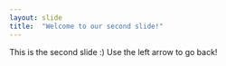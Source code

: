 ```yaml
---
layout: slide
title:  "Welcome to our second slide!"
---
```


This is the second slide :)
Use the left arrow to go back!
